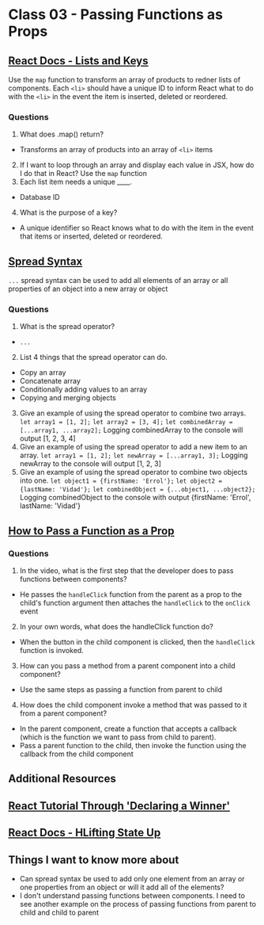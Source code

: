 # Class 03 - Passing Functions as Props

## [React Docs - Lists and Keys](https://react.dev/learn#rendering-lists)
Use the `map` function to transform an array of products to redner lists of components.
Each `<li>` should have a unique ID to inform React what to do with the `<li>` in the event the item is inserted, deleted or reordered.

### Questions
1. What does .map() return?
- Transforms an array of products into an array of `<li>` items
2. If I want to loop through an array and display each value in JSX, how do I do that in React?
Use the `map` function
3. Each list item needs a unique ____.
- Database ID
4. What is the purpose of a key?
- A unique identifier so React knows what to do with the item in the event that items or inserted, deleted or reordered.

## [Spread Syntax](https://developer.mozilla.org/en-US/docs/Web/JavaScript/Reference/Operators/Spread_syntax)
`...` spread syntax can be used to add all elements of an array or all properties of an object into a new array or object

### Questions

1. What is the spread operator?
- `...`
2. List 4 things that the spread operator can do.
- Copy an array
- Concatenate array
- Conditionally adding values to an array
- Copying and merging objects
3. Give an example of using the spread operator to combine two arrays.
`let array1 = [1, 2];`
`let array2 = [3, 4];`
`let combinedArray = [...array1, ...array2];`
Logging combinedArray to the console will output [1, 2, 3, 4]
4. Give an example of using the spread operator to add a new item to an array.
`let array1 = [1, 2];`
`let newArray = [...array1, 3];`
Logging newArray to the console will output [1, 2, 3]
5. Give an example of using the spread operator to combine two objects into one.
`let object1 = {firstName: 'Errol'};`
`let object2 = {lastName: 'Vidad'};`
`let combinedObject = {...object1, ...object2};`
Logging combinedObject to the console with output {firstName: 'Errol', lastName: 'Vidad'}

## [How to Pass a Function as a Prop](https://www.youtube.com/watch?v=n-6i_WGIOKE)


### Questions

1. In the video, what is the first step that the developer does to pass functions between components?
- He passes the `handleClick` function from the parent as a prop to the child's function argument then attaches the `handleClick` to the `onClick` event
2. In your own words, what does the handleClick function do?
- When the button in the child component is clicked, then the `handleClick` function is invoked.
3. How can you pass a method from a parent component into a child component?
- Use the same steps as passing a function from parent to child
4. How does the child component invoke a method that was passed to it from a parent component?
- In the parent component, create a function that accepts a callback (which is the function we want to pass from child to parent).
- Pass a parent function to the child, then invoke the function using the callback from the child component


## Additional Resources

## [React Tutorial Through 'Declaring a Winner'](https://react.dev/learn/tutorial-tic-tac-toe)

## [React Docs - HLifting State Up](https://react.dev/learn/sharing-state-between-components#lifting-state-up-by-example)


## Things I want to know more about
- Can spread syntax be used to add only one element from an array or one properties from an object or will it add all of the elements?
- I don't understand passing functions between components. I need to see another example on the process of passing functions from parent to child and child to parent
